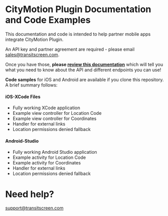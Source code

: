# CityMotion Plugin Documentation and Code Examples

This documentation and code is intended to help partner mobile apps integrate CityMotion Plugin. 

An API key and partner agreement are required - please email sales@transitscreen.com.

Once you have those, **please [review this documentation](https://github.com/TransitScreen/CityMotion-Webview/blob/master/api-documentation/citymotion-web-api-documentation.md)** which will tell you what you need to know about the API and different endpoints you can use!

**Code samples** for iOS and Android are available if you clone this repository. A brief summary follows:

#### iOS-XCode Files
- Fully working XCode application
- Example view controller for Location Code
- Example view controller for Coordinates
- Handler for external links
- Location permissions denied fallback

#### Android-Studio
- Fully working Android Studio application
- Example activity for Location Code
- Example activity for Coordinates
- Handler for external links
- Location permissions denied fallback

# Need help?
support@transitscreen.com 
